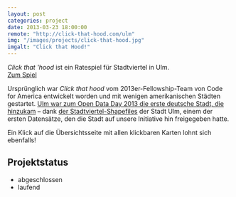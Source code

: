 ```yaml
---
layout: post
categories: project
date: 2013-03-23 18:00:00
remote: "http://click-that-hood.com/ulm"
img: "/images/projects/click-that-hood.jpg" 
imgalt: "Click that Hood!"
---
```


_Click that 'hood_ ist ein Ratespiel für Stadtviertel in Ulm.  
[Zum Spiel](http://click-that-hood.com/ulm)

Ursprünglich war _Click that hood_ vom 2013er-Fellowship-Team von Code for America entwickelt worden und mit wenigen amerikanischen Städten gestartet. [Ulm war zum Open Data Day 2013 die erste deutsche Stadt, die hinzukam](http://www.ulm.de/wirtschaft_wissenschaft/ulm_liegt_zwischen_toronto_und_vancouver.112992.3076,3894.htm) – dank [der Stadtviertel-Shapefiles](http://daten.ulm.de/daten/single/stadtviertel-generalisiert) der Stadt Ulm, einem der ersten Datensätze, den die Stadt auf unsere Initiative hin freigegeben hatte.

Ein Klick auf die Übersichtsseite mit allen klickbaren Karten lohnt sich ebenfalls!

## Projektstatus

 * abgeschlossen
 * laufend
